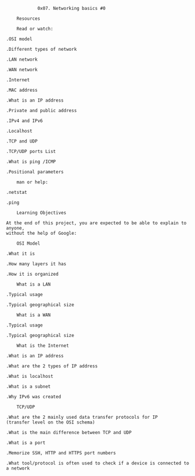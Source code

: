 				0x07. Networking basics #0

		Resources

		Read or watch:

	.OSI model

	.Different types of network

	.LAN network

	.WAN network

	.Internet

	.MAC address

	.What is an IP address

	.Private and public address

	.IPv4 and IPv6

	.Localhost

	.TCP and UDP

	.TCP/UDP ports List

	.What is ping /ICMP

	.Positional parameters

		man or help:

	.netstat

	.ping

		Learning Objectives

	At the end of this project, you are expected to be able to explain to anyone, 
	without the help of Google:

		OSI Model

	.What it is

	.How many layers it has

	.How it is organized

		What is a LAN

	.Typical usage

	.Typical geographical size

		What is a WAN

	.Typical usage

	.Typical geographical size

		What is the Internet

	.What is an IP address

	.What are the 2 types of IP address

	.What is localhost

	.What is a subnet

	.Why IPv6 was created

		TCP/UDP

	.What are the 2 mainly used data transfer protocols for IP 
	(transfer level on the OSI schema)

	.What is the main difference between TCP and UDP

	.What is a port

	.Memorize SSH, HTTP and HTTPS port numbers

	.What tool/protocol is often used to check if a device is connected to a network

